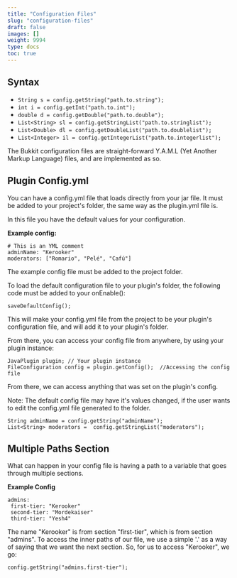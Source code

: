 ```yaml
---
title: "Configuration Files"
slug: "configuration-files"
draft: false
images: []
weight: 9994
type: docs
toc: true
---
```


## Syntax
- `String s = config.getString("path.to.string");`
- `int i = config.getInt("path.to.int");`
- `double d = config.getDouble("path.to.double");`
- `List<String> sl = config.getStringList("path.to.stringlist");`
- `List<Double> dl = config.getDoubleList("path.to.doublelist");`
- `List<Integer> il = config.getIntegerList("path.to.integerlist");`

The Bukkit configuration files are straight-forward Y.A.M.L (Yet Another Markup Language) files, and are implemented as so.

## Plugin Config.yml
You can have a config.yml file that loads directly from your jar file. It must be added to your project's folder, the same way as the plugin.yml file is.

In this file you have the default values for your configuration.

**Example config:**

    # This is an YML comment
    adminName: "Kerooker"
    moderators: ["Romario", "Pelé", "Cafú"]


The example config file must be added to the project folder.

To load the default configuration file to your plugin's folder, the following code must be added to your onEnable():

    saveDefaultConfig();

This will make your config.yml file from the project to be your plugin's configuration file, and will add it to your plugin's folder.

From there, you can access your config file from anywhere, by using your plugin instance:

    JavaPlugin plugin; // Your plugin instance
    FileConfiguration config = plugin.getConfig();  //Accessing the config file

From there, we can access anything that was set on the plugin's config.

Note: The default config file may have it's values changed, if the user wants to edit the config.yml file generated to the folder.

    String adminName = config.getString("adminName");
    List<String> moderators =  config.getStringList("moderators");

## Multiple Paths Section
What can happen in your config file is having a path to a variable that goes through multiple sections.

**Example Config**

    admins:
     first-tier: "Kerooker"
     second-tier: "Mordekaiser"
     third-tier: "Yesh4"

The name "Kerooker" is from section "first-tier", which is from section "admins". To access the inner paths of our file, we use a simple '.' as a way of saying that we want the next section. So, for us to access "Kerooker", we go:

    config.getString("admins.first-tier");

